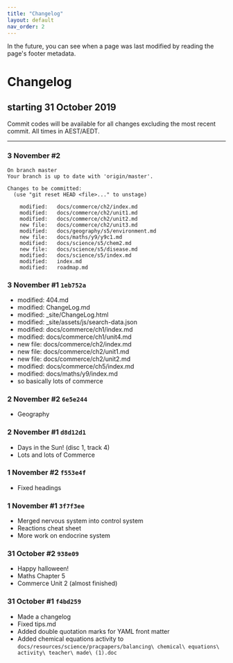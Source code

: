 ```yaml
---
title: "Changelog"
layout: default
nav_order: 2
---
```


In the future, you can see when a page was last modified by reading the page's footer metadata. 

# Changelog
## starting 31 October 2019

Commit codes will be available for all changes excluding the most recent commit. All times in AEST/AEDT.

***

### 3 November #2
```
On branch master
Your branch is up to date with 'origin/master'.

Changes to be committed:
  (use "git reset HEAD <file>..." to unstage)

	modified:   docs/commerce/ch2/index.md
	modified:   docs/commerce/ch2/unit1.md
	modified:   docs/commerce/ch2/unit2.md
	new file:   docs/commerce/ch2/unit3.md
	modified:   docs/geography/s5/environment.md
	new file:   docs/maths/y9/y9c1.md
	modified:   docs/science/s5/chem2.md
	new file:   docs/science/s5/disease.md
	modified:   docs/science/s5/index.md
	modified:   index.md
	modified:   roadmap.md
```

### 3 November #1 `1eb752a`
- 	modified:   404.md
-	modified:   ChangeLog.md
-	modified:   _site/ChangeLog.html
-	modified:   _site/assets/js/search-data.json
-	modified:   docs/commerce/ch1/index.md
-	modified:   docs/commerce/ch1/unit4.md
-	new file:   docs/commerce/ch2/index.md
-	new file:   docs/commerce/ch2/unit1.md
-	new file:   docs/commerce/ch2/unit2.md
-	modified:   docs/commerce/ch5/index.md
-	modified:   docs/maths/y9/index.md
- so basically lots of commerce

### 2 November #2 `6e5e244` 
- Geography 

### 2 November #1 `d8d12d1`
- Days in the Sun! (disc 1, track 4)
- Lots and lots of Commerce

### 1 November #2 `f553e4f`
- Fixed headings

### 1 November #1 `3f7f3ee`
- Merged nervous system into control system
- Reactions cheat sheet
- More work on endocrine system

### 31 October #2 `938e09`
- Happy halloween!
- Maths Chapter 5
- Commerce Unit 2 (almost finished)

### 31 October #1 `f4bd259`

- Made a changelog
- Fixed tips.md
- Added double quotation marks for YAML front matter
- Added chemical equations activity to `docs/resources/science/pracpapers/balancing\ chemical\ equations\ activity\ teacher\ made\ (1).doc`